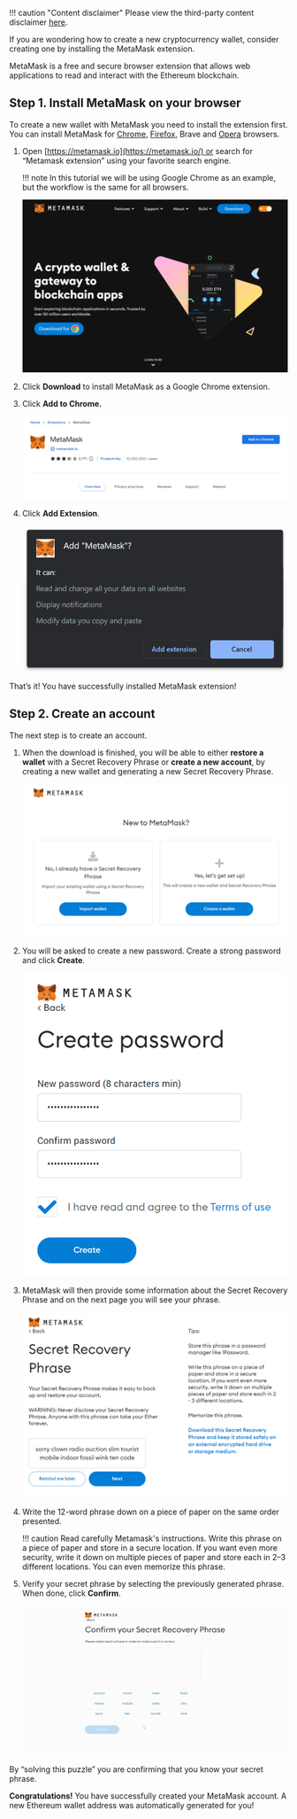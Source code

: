 !!! caution "Content disclaimer"
    Please view the third-party content disclaimer [<ins>here</ins>](https://github.com/0xPolygon/wiki/blob/master/CONTENT_DISCLAIMER.md).

If you are wondering how to create a new cryptocurrency wallet, consider creating one by installing the MetaMask extension.

MetaMask is a free and secure browser extension that allows web applications to read and interact with the Ethereum blockchain.

## Step 1. Install MetaMask on your browser

To create a new wallet with MetaMask you need to install the extension first. You can install MetaMask for [Chrome](https://chrome.google.com/webstore/detail/nkbihfbeogaeaoehlefnkodbefgpgknn), [Firefox](https://addons.mozilla.org/en-US/firefox/addon/ether-metamask/), Brave and [Opera](https://addons.opera.com/en/extensions/details/metamask/) browsers.

1. Open [https://metamask.io](https://metamask.io/) or search for “Metamask extension” using your favorite search engine.

    !!! note
        In this tutorial we will be using Google Chrome as an example, but the workflow is the same for all browsers.

    ![img](../../../img/tools/wallet/metamask/metamask-home.png)

2. Click **Download** to install MetaMask as a Google Chrome extension.

3. Click **Add to Chrome.**

    ![img](../../../img/tools/wallet/metamask/develop/add-chrome.png)

4. Click **Add Extension**.

    ![img](../../../img/tools/wallet/metamask/develop/add-extension.png)

That’s it! You have successfully installed MetaMask extension!

## Step 2. Create an account

The next step is to create an account.

1. When the download is finished, you will be able to either **restore a wallet** with a Secret Recovery Phrase or **create a new account**, by creating a new wallet and generating a new Secret Recovery Phrase.

    ![img](../../../img/tools/wallet/metamask/develop/new-metamask.png)

2. You will be asked to create a new password. Create a strong password and click **Create**.

    ![img](../../../img/tools/wallet/metamask/develop/create-password.png)

3. MetaMask will then provide some information about the Secret Recovery Phrase and on the next page you will see your phrase.

    ![img](../../../img/tools/wallet/metamask/develop/reveal-phrase.png)

4. Write the 12-word phrase down  on a piece of paper on the same order presented.

    !!! caution
        Read carefully Metamask's instructions. Write this phrase on a piece of paper and store in a secure location. If you want even more security, write it down on multiple pieces of paper and store each in 2–3 different locations. You can even memorize this phrase.

5. Verify your secret phrase by selecting the previously generated phrase. When done, click **Confirm**.

    ![img](../../../img/tools/wallet/metamask/develop/phrase.gif)

By “solving this puzzle” you are confirming that you know your secret phrase.

**Congratulations!** You have successfully created your MetaMask account. A new Ethereum wallet address was automatically generated for you!